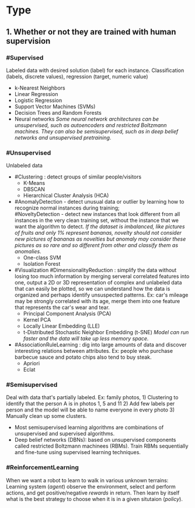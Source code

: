 # Type
## 1. Whether or not they are trained with human supervision
### #Supervised 
Labeled data with desired solution (label) for each instance. Classification (labels, discrete values), regression (target, numeric value)
- k-Nearest Neighbors
- Linear Regression
- Logistic Regression
- Support Vector Machines (SVMs)
- Decision Trees and Random Forests
- Neural networks
	*Some neural network architectures can be unsupervised, such as autoencoders and restricted Boltzmann machines. They can also be semisupervised, such as in deep belief networks and unsupervised pretraining.*

### #Unsupervised 
Unlabeled data
- #Clustering : detect groups of similar people/visitors
	- K-Means  
	- DBSCAN
	- Hierarchical Cluster Analysis (HCA)
- #AnomalyDetection - detect unusual data or outlier by learning how to recognize normal instances during training;  
  #NoveltyDetection - detect new instances that look different from all instances in the very clean training set, without the instance that we want the algorithm to detect. 
  *If the dataset is imbalanced, like pictures of fruits and only 1% represent bananas, novelty should not consider new pictures of bananas as novelties but anomaly may consider these pictures as so rare and so different from other and classify them as anomalies.*
	- One-class SVM  
	- Isolation Forest  
- #Visualization #DimensionalityReduction : simplify the data without losing too much information by merging serveral correlated features into one, output a 2D or 3D representation of complex and unlabeled data that can easily be plotted, so we can understand how the data is organized and perhaps identify unsuspected patterns. Ex: car's mileage may be strongly correlated with its age, merge them into one feature that represents the car's wear and tear. 
	- Principal Component Analysis (PCA) 
	- Kernel PCA  
	- Locally Linear Embedding (LLE)
	- t-Distributed Stochastic Neighbor Embedding (t-SNE)
*Model can run faster and the data will take up less memory space.*
- #AssociationRuleLearning : dig into large amounts of data and discover interesting relations between attributes. Ex: people who purchase barbecue sauce and potato chips also tend to buy steak.
	- Apriori 
	- Eclat

### #Semisupervised 
Deal with data that's partially labeled. 
Ex: family photos, 
	1) Clustering to identify that the person A is in photos 1, 5 and 11
	2) Add few labels per person and the model will be able to name everyone in every photo
	3) Manually clean up some clusters.
- Most semisupervised learning algorithms are combinations of unsupervised and supervised algorithms.
- Deep belief networks (DBNs): based on unsupervised components called restricted Boltzmann machinees (RBMs). Train RBMs sequentially and fine-tune using supervised learning techniques.

### #ReinforcementLearning 
When we want a robot to learn to walk in various unknown terrains:
Learning system (*agent*) observe the environment, select and perform actions, and get positive/negative *rewards* in return. Then learn by itself what is the best strategy to choose when it is in a given situtaion (*policy*).